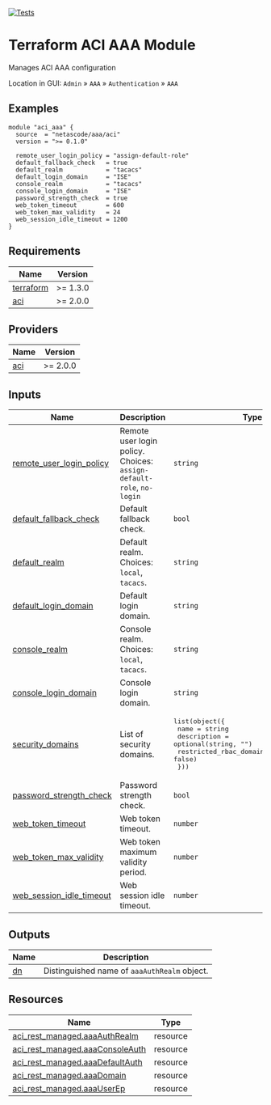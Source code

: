 <!-- BEGIN_TF_DOCS -->
[![Tests](https://github.com/netascode/terraform-aci-aaa/actions/workflows/test.yml/badge.svg)](https://github.com/netascode/terraform-aci-aaa/actions/workflows/test.yml)

# Terraform ACI AAA Module

Manages ACI AAA configuration

Location in GUI:
`Admin` » `AAA` » `Authentication` » `AAA`

## Examples

```hcl
module "aci_aaa" {
  source  = "netascode/aaa/aci"
  version = ">= 0.1.0"

  remote_user_login_policy = "assign-default-role"
  default_fallback_check   = true
  default_realm            = "tacacs"
  default_login_domain     = "ISE"
  console_realm            = "tacacs"
  console_login_domain     = "ISE"
  password_strength_check  = true
  web_token_timeout        = 600
  web_token_max_validity   = 24
  web_session_idle_timeout = 1200
}
```

## Requirements

| Name | Version |
|------|---------|
| <a name="requirement_terraform"></a> [terraform](#requirement\_terraform) | >= 1.3.0 |
| <a name="requirement_aci"></a> [aci](#requirement\_aci) | >= 2.0.0 |

## Providers

| Name | Version |
|------|---------|
| <a name="provider_aci"></a> [aci](#provider\_aci) | >= 2.0.0 |

## Inputs

| Name | Description | Type | Default | Required |
|------|-------------|------|---------|:--------:|
| <a name="input_remote_user_login_policy"></a> [remote\_user\_login\_policy](#input\_remote\_user\_login\_policy) | Remote user login policy. Choices: `assign-default-role`, `no-login` | `string` | `"no-login"` | no |
| <a name="input_default_fallback_check"></a> [default\_fallback\_check](#input\_default\_fallback\_check) | Default fallback check. | `bool` | `false` | no |
| <a name="input_default_realm"></a> [default\_realm](#input\_default\_realm) | Default realm. Choices: `local`, `tacacs`. | `string` | `"local"` | no |
| <a name="input_default_login_domain"></a> [default\_login\_domain](#input\_default\_login\_domain) | Default login domain. | `string` | `""` | no |
| <a name="input_console_realm"></a> [console\_realm](#input\_console\_realm) | Console realm. Choices: `local`, `tacacs`. | `string` | `"local"` | no |
| <a name="input_console_login_domain"></a> [console\_login\_domain](#input\_console\_login\_domain) | Console login domain. | `string` | `""` | no |
| <a name="input_security_domains"></a> [security\_domains](#input\_security\_domains) | List of security domains. | <pre>list(object({<br>    name                   = string<br>    description            = optional(string, "")<br>    restricted_rbac_domain = optional(bool, false)<br>  }))</pre> | `[]` | no |
| <a name="input_password_strength_check"></a> [password\_strength\_check](#input\_password\_strength\_check) | Password strength check. | `bool` | `false` | no |
| <a name="input_web_token_timeout"></a> [web\_token\_timeout](#input\_web\_token\_timeout) | Web token timeout. | `number` | `600` | no |
| <a name="input_web_token_max_validity"></a> [web\_token\_max\_validity](#input\_web\_token\_max\_validity) | Web token maximum validity period. | `number` | `24` | no |
| <a name="input_web_session_idle_timeout"></a> [web\_session\_idle\_timeout](#input\_web\_session\_idle\_timeout) | Web session idle timeout. | `number` | `1200` | no |

## Outputs

| Name | Description |
|------|-------------|
| <a name="output_dn"></a> [dn](#output\_dn) | Distinguished name of `aaaAuthRealm` object. |

## Resources

| Name | Type |
|------|------|
| [aci_rest_managed.aaaAuthRealm](https://registry.terraform.io/providers/CiscoDevNet/aci/latest/docs/resources/rest_managed) | resource |
| [aci_rest_managed.aaaConsoleAuth](https://registry.terraform.io/providers/CiscoDevNet/aci/latest/docs/resources/rest_managed) | resource |
| [aci_rest_managed.aaaDefaultAuth](https://registry.terraform.io/providers/CiscoDevNet/aci/latest/docs/resources/rest_managed) | resource |
| [aci_rest_managed.aaaDomain](https://registry.terraform.io/providers/CiscoDevNet/aci/latest/docs/resources/rest_managed) | resource |
| [aci_rest_managed.aaaUserEp](https://registry.terraform.io/providers/CiscoDevNet/aci/latest/docs/resources/rest_managed) | resource |
<!-- END_TF_DOCS -->
